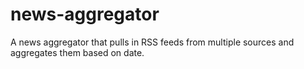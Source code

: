 # news-aggregator
A news aggregator that pulls in RSS feeds from multiple sources and aggregates them based on date.
